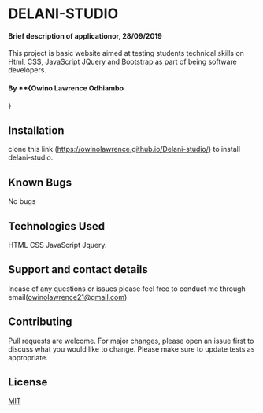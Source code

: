 # DELANI-STUDIO

#### Brief description of applicationor, 28/09/2019
This project is basic website aimed at testing  students technical skills on Html, CSS, JavaScript JQuery and Bootstrap as part of being software developers.
#### By **{Owino Lawrence Odhiambo
}

## Installation
clone this link  (https://owinolawrence.github.io/Delani-studio/) to install delani-studio.


## Known Bugs
No bugs

## Technologies Used
HTML
CSS 
JavaScript
Jquery.

## Support and contact details
Incase of any questions or issues please feel free to conduct me through email(owinolawrence21@gmail.com) 

## Contributing
Pull requests are welcome. For major changes, please open an issue first to discuss what you would like to change.
Please make sure to update tests as appropriate.

## License
[MIT](https://choosealicense.com/licenses/mit/)